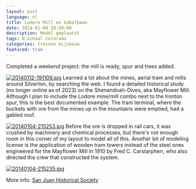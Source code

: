 ```yaml
---
layout: post
language: nl
title: Lodore Mill en kabelbaan
date: 2014-01-04 20:50:00
description: Model geplaatst
tags: N-schaal Colorado
categories: treinen mijnbouw
featured: true
---
```


Completed a weekend project: the mill is ready, spur and trees added.

<a href="http://www.ebroerse.nl/blog/wp-content/uploads/2014/01/20140112-191109.jpg"><img class="alignnone size-full" src="http://www.ebroerse.nl/blog/wp-content/uploads/2014/01/20140112-191109.jpg" alt="20140112-191109.jpg" /></a>
Learned a lot about the mines, aerial tram and mills around Silverton, by searching the web. I found a detailed historical study (no longer online as of 2023) on the Shenandoah-Dives, aka Mayflower Mill. Although I plan to include the Lodore mine/mill combo next to the Ironton spur, this is the best documented example. The tram terminal, where the buckets with ore from the mines up in the mountains were emptied, had a gabled roof.

<a href="http://www.ebroerse.nl/blog/wp-content/uploads/2014/01/20140104-215253.jpg"><img class="alignnone size-full" src="http://www.ebroerse.nl/blog/wp-content/uploads/2014/01/20140104-215253.jpg" alt="20140104-215253.jpg" /></a>
Before the ore is dropped in rail cars, it was crushed by machinery and chemical processes, but there's not enough room in this corner of my layout to model all of this.
Another bit of modeling license is the application of wooden tram towers instead of the steel ones engineered for the Mayflower Mill in 1910 by Fred C. Carstarphen, who also directed the crew that constructed the system.

<a href="http://www.ebroerse.nl/blog/wp-content/uploads/2014/01/20140104-215235.jpg"><img class="alignnone size-full" src="http://www.ebroerse.nl/blog/wp-content/uploads/2014/01/20140104-215235.jpg" alt="20140104-215235.jpg" /></a>

More info:
<a href="https://sanjuancountyhistoricalsociety.org/mayflower-mill.html#.UshwpH-9KSM">San Juan Historical Society</a>